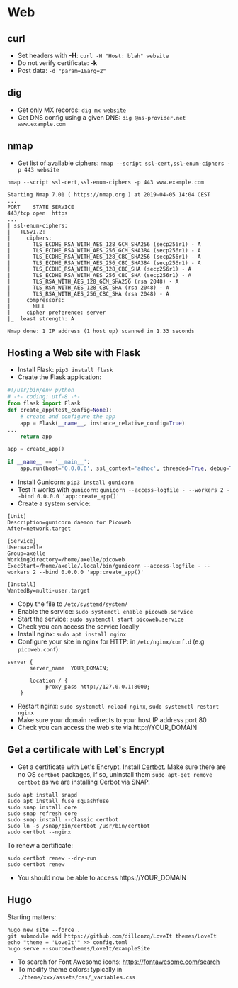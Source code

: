 # Web

## curl

- Set headers with **-H**: `curl -H "Host: blah" website`
- Do not verify certificate: **-k**
- Post data: `-d "param=1&arg=2"`

## dig

- Get only MX records: `dig mx website`
- Get DNS config using a given DNS: `dig @ns-provider.net www.example.com`

## nmap

- Get list of available ciphers: `nmap --script ssl-cert,ssl-enum-ciphers -p 443 website`

```
nmap --script ssl-cert,ssl-enum-ciphers -p 443 www.example.com

Starting Nmap 7.01 ( https://nmap.org ) at 2019-04-05 14:04 CEST
...
PORT    STATE SERVICE
443/tcp open  https
...
| ssl-enum-ciphers: 
|   TLSv1.2: 
|     ciphers: 
|       TLS_ECDHE_RSA_WITH_AES_128_GCM_SHA256 (secp256r1) - A
|       TLS_ECDHE_RSA_WITH_AES_256_GCM_SHA384 (secp256r1) - A
|       TLS_ECDHE_RSA_WITH_AES_128_CBC_SHA256 (secp256r1) - A
|       TLS_ECDHE_RSA_WITH_AES_256_CBC_SHA384 (secp256r1) - A
|       TLS_ECDHE_RSA_WITH_AES_128_CBC_SHA (secp256r1) - A
|       TLS_ECDHE_RSA_WITH_AES_256_CBC_SHA (secp256r1) - A
|       TLS_RSA_WITH_AES_128_GCM_SHA256 (rsa 2048) - A
|       TLS_RSA_WITH_AES_128_CBC_SHA (rsa 2048) - A
|       TLS_RSA_WITH_AES_256_CBC_SHA (rsa 2048) - A
|     compressors: 
|       NULL
|     cipher preference: server
|_  least strength: A

Nmap done: 1 IP address (1 host up) scanned in 1.33 seconds
```

## Hosting a Web site with Flask

- Install Flask: `pip3 install flask`
- Create the Flask application:

```python
#!/usr/bin/env python
# -*- coding: utf-8 -*-
from flask import Flask
def create_app(test_config=None):
    # create and configure the app
    app = Flask(__name__, instance_relative_config=True)
...
    return app

app = create_app()

if __name__ == '__main__':
    app.run(host='0.0.0.0', ssl_context='adhoc', threaded=True, debug=True)
```

- Install Gunicorn: `pip3 install gunicorn`
- Test it works with `gunicorn`: `gunicorn --access-logfile - --workers 2 --bind 0.0.0.0 'app:create_app()'`
- Create a system service:

```
[Unit]
Description=gunicorn daemon for Picoweb
After=network.target

[Service]
User=axelle
Group=axelle
WorkingDirectory=/home/axelle/picoweb
ExecStart=/home/axelle/.local/bin/gunicorn --access-logfile - --workers 2 --bind 0.0.0.0 'app:create_app()'

[Install]
WantedBy=multi-user.target
```
- Copy the file to `/etc/systemd/system/`
- Enable the service: `sudo systemctl enable picoweb.service`
- Start the service: `sudo systemctl start picoweb.service`
- Check you can access the service locally 
- Install nginx: `sudo apt install nginx`
- Configure your site in nginx for HTTP: in `/etc/nginx/conf.d` (e.g `picoweb.conf`):

```
server {
       server_name	YOUR_DOMAIN;

       location / {
       		proxy_pass http://127.0.0.1:8000;
	}
```
- Restart nginx: `sudo systemctl reload nginx`, `sudo systemctl restart nginx`
- Make sure your domain redirects to your host IP address port 80
- Check you can access the web site via http://YOUR_DOMAIN

## Get a certificate with Let's Encrypt

- Get a certificate with Let's Encrypt. Install [Certbot](https://certbot.eff.org). Make sure there are no OS `certbot` packages, if so, uninstall them `sudo apt-get remove certbot` as we are installing Cerbot via SNAP.

```
sudo apt install snapd
sudo apt install fuse squashfuse
sudo snap install core
sudo snap refresh core
sudo snap install --classic certbot
sudo ln -s /snap/bin/certbot /usr/bin/certbot
sudo certbot --nginx
```

To renew a certificate:

```
sudo certbot renew --dry-run
sudo certbot renew
```

- You should now be able to access https://YOUR_DOMAIN

## Hugo

Starting matters:

```
hugo new site --force .
git submodule add https://github.com/dillonzq/LoveIt themes/LoveIt
echo "theme = 'LoveIt'" >> config.toml
hugo serve --source=themes/LoveIt/exampleSite
```

- To search for Font Awesome icons: https://fontawesome.com/search
- To modify theme colors: typically in `./theme/xxx/assets/css/_variables.css`
